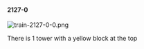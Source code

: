 #### 2127-0
![train-2127-0-0.png](https://github.com/lil-lab/nlvr/raw/master/nlvr/train/images/7/train-2127-0-0.png "train-2127-0-0.png")

There is 1 tower with a yellow block at the top